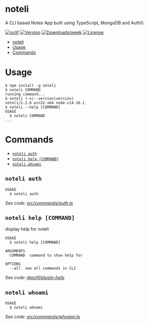 # noteli

A CLI based Notes App built using TypeScript, MongoDB and Auth0.

[![oclif](https://img.shields.io/badge/cli-oclif-brightgreen.svg)](https://oclif.io)
[![Version](https://img.shields.io/npm/v/noteli.svg)](https://npmjs.org/package/noteli)
[![Downloads/week](https://img.shields.io/npm/dw/noteli.svg)](https://npmjs.org/package/noteli)
[![License](https://img.shields.io/npm/l/noteli.svg)](https://github.com/sahilpabale/noteli/blob/master/package.json)

<!-- toc -->
* [noteli](#noteli)
* [Usage](#usage)
* [Commands](#commands)
<!-- tocstop -->

# Usage

<!-- usage -->
```sh-session
$ npm install -g noteli
$ noteli COMMAND
running command...
$ noteli (-v|--version|version)
noteli/1.2.6 win32-x64 node-v14.16.1
$ noteli --help [COMMAND]
USAGE
  $ noteli COMMAND
...
```
<!-- usagestop -->

# Commands

<!-- commands -->
* [`noteli auth`](#noteli-auth)
* [`noteli help [COMMAND]`](#noteli-help-command)
* [`noteli whoami`](#noteli-whoami)

## `noteli auth`

```
USAGE
  $ noteli auth
```

_See code: [src/commands/auth.ts](https://github.com/sahilpabale/noteli/blob/v1.2.6/src/commands/auth.ts)_

## `noteli help [COMMAND]`

display help for noteli

```
USAGE
  $ noteli help [COMMAND]

ARGUMENTS
  COMMAND  command to show help for

OPTIONS
  --all  see all commands in CLI
```

_See code: [@oclif/plugin-help](https://github.com/oclif/plugin-help/blob/v3.2.3/src/commands/help.ts)_

## `noteli whoami`

```
USAGE
  $ noteli whoami
```

_See code: [src/commands/whoami.ts](https://github.com/sahilpabale/noteli/blob/v1.2.6/src/commands/whoami.ts)_
<!-- commandsstop -->

